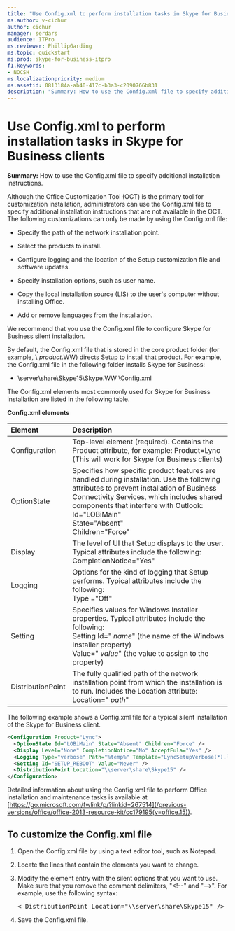 ```yaml
---
title: "Use Config.xml to perform installation tasks in Skype for Business clients"
ms.author: v-cichur
author: cichur
manager: serdars
audience: ITPro
ms.reviewer: PhillipGarding
ms.topic: quickstart
ms.prod: skype-for-business-itpro
f1.keywords:
- NOCSH
ms.localizationpriority: medium
ms.assetid: 0813184a-ab40-417c-b3a3-c2090766b831
description: "Summary: How to use the Config.xml file to specify additional installation instructions."
---
```


# Use Config.xml to perform installation tasks in Skype for Business clients

**Summary:** How to use the Config.xml file to specify additional installation instructions.

Although the Office Customization Tool (OCT) is the primary tool for customization installation, administrators can use the Config.xml file to specify additional installation instructions that are not available in the OCT. The following customizations can only be made by using the Config.xml file:

- Specify the path of the network installation point.

- Select the products to install.

- Configure logging and the location of the Setup customization file and software updates.

- Specify installation options, such as user name.

- Copy the local installation source (LIS) to the user's computer without installing Office.

- Add or remove languages from the installation.

We recommend that you use the Config.xml file to configure Skype for Business silent installation. 

By default, the Config.xml file that is stored in the core product folder (for example, \ _product_.WW) directs Setup to install that product. For example, the Config.xml file in the following folder installs Skype for Business:

- \\server\share\Skype15\Skype.WW \Config.xml

The Config.xml elements most commonly used for Skype for Business installation are listed in the following table.

**Config.xml elements**


| **Element**              | **Description**                                                                                                                                                                                                                                                                                         |
|:-------------------------|:--------------------------------------------------------------------------------------------------------------------------------------------------------------------------------------------------------------------------------------------------------------------------------------------------------|
| Configuration  <br/>     | Top-level element (required). Contains the Product attribute, for example: Product=Lync (This will work for Skype for Business clients)  <br/>                                                                                                                                                          |
| OptionState  <br/>       | Specifies how specific product features are handled during installation. Use the following attributes to prevent installation of Business Connectivity Services, which includes shared components that interfere with Outlook: <br/>  Id="LOBiMain" <br/>  State="Absent" <br/>  Children="Force" <br/> |
| Display  <br/>           | The level of UI that Setup displays to the user. Typical attributes include the following: <br/>  CompletionNotice="Yes"                                                                                                                                                                                |
| Logging  <br/>           | Options for the kind of logging that Setup performs. Typical attributes include the following: <br/>  Type ="Off"                                                                                                                                                                                       |
| Setting  <br/>           | Specifies values for Windows Installer properties. Typical attributes include the following: <br/>  Setting Id=" *name*" (the name of the Windows Installer property)  <br/>  Value=" *value*" (the value to assign to the property)  <br/>                                                             |
| DistributionPoint  <br/> | The fully qualified path of the network installation point from which the installation is to run. Includes the Location attribute: <br/>  Location=" *path*"  <br/>                                                                                                                                     |

The following example shows a Config.xml file for a typical silent installation of the Skype for Business client. 

```xml
<Configuration Product="Lync"> 
  <OptionState Id="LOBiMain" State="Absent" Children="Force" /> 
  <Display Level="None" CompletionNotice="No" AcceptEula="Yes" /> 
  <Logging Type="verbose" Path="%temp%" Template="LyncSetupVerbose(*).log" />
  <Setting Id="SETUP_REBOOT" Value="Never" /> 
  <DistributionPoint Location="\\server\share\Skype15" /> 
</Configuration>
```

Detailed information about using the Config.xml file to perform Office installation and maintenance tasks is available at [https://go.microsoft.com/fwlink/p/?linkid=267514](/previous-versions/office/office-2013-resource-kit/cc179195(v=office.15)).

## To customize the Config.xml file

1. Open the Config.xml file by using a text editor tool, such as Notepad.

2. Locate the lines that contain the elements you want to change.

3. Modify the element entry with the silent options that you want to use. Make sure that you remove the comment delimiters, "\<!--" and "--\>". For example, use the following syntax:

   <pre>
   < DistributionPoint Location="\\server\share\Skype15" />
   </pre>

4. Save the Config.xml file.
